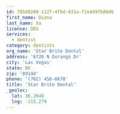 ```yaml
---
id: 78568208-1127-4fbd-831a-f2e4497b80d6
first_name: Diana
last_name: Xa
license: DDS
services:
  - dentist
category: dentists
org_name: 'Star Brite Dental'
address: '6720 N Durango Dr'
city: 'Las Vegas'
state: NV
zip: '89149'
phone: '(702) 456-6678'
title: 'Star Brite Dental'
_geoloc:
  lat: 36.2648
  lng: -115.279
---
```

